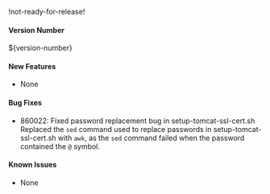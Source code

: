 !not-ready-for-release!

#### Version Number
${version-number}

#### New Features
- None

#### Bug Fixes
- 860022: Fixed password replacement bug in setup-tomcat-ssl-cert.sh  
Replaced the `sed` command used to replace passwords in setup-tomcat-ssl-cert.sh with `awk`, as the `sed` command failed when the password contained the `@` symbol.

#### Known Issues
- None